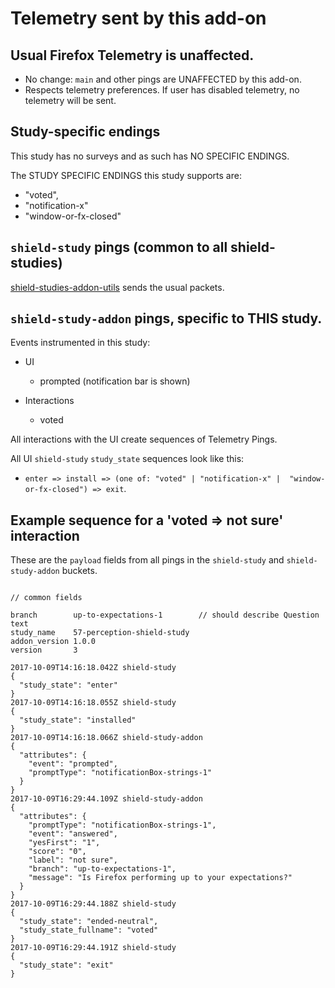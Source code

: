 # Telemetry sent by this add-on

## Usual Firefox Telemetry is unaffected.

- No change: `main` and other pings are UNAFFECTED by this add-on.
- Respects telemetry preferences.  If user has disabled telemetry, no telemetry will be sent.

##  Study-specific endings

This study has no surveys and as such has NO SPECIFIC ENDINGS.

The STUDY SPECIFIC ENDINGS this study supports are:

- "voted",
- "notification-x"
- "window-or-fx-closed"

## `shield-study` pings (common to all shield-studies)

[shield-studies-addon-utils](https://github.com/mozilla/shield-studies-addon-utils) sends the usual packets.

## `shield-study-addon` pings, specific to THIS study.

Events instrumented in this study:

- UI
    - prompted (notification bar is shown)

- Interactions
    - voted

All interactions with the UI create sequences of Telemetry Pings.

All UI `shield-study` `study_state` sequences look like this:

- `enter => install => (one of: "voted" | "notification-x" |  "window-or-fx-closed") => exit`.

## Example sequence for a 'voted => not sure' interaction

These are the `payload` fields from all pings in the `shield-study` and `shield-study-addon` buckets.

```

// common fields

branch        up-to-expectations-1        // should describe Question text
study_name    57-perception-shield-study
addon_version 1.0.0
version       3

2017-10-09T14:16:18.042Z shield-study
{
  "study_state": "enter"
}
2017-10-09T14:16:18.055Z shield-study
{
  "study_state": "installed"
}
2017-10-09T14:16:18.066Z shield-study-addon
{
  "attributes": {
    "event": "prompted",
    "promptType": "notificationBox-strings-1"
  }
}
2017-10-09T16:29:44.109Z shield-study-addon
{
  "attributes": {
    "promptType": "notificationBox-strings-1",
    "event": "answered",
    "yesFirst": "1",
    "score": "0",
    "label": "not sure",
    "branch": "up-to-expectations-1",
    "message": "Is Firefox performing up to your expectations?"
  }
}
2017-10-09T16:29:44.188Z shield-study
{
  "study_state": "ended-neutral",
  "study_state_fullname": "voted"
}
2017-10-09T16:29:44.191Z shield-study
{
  "study_state": "exit"
}
```
